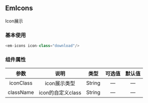 ## EmIcons

Icon展示

### 基本使用

````javascript
<em-icons icon-class="download"/>
````

### 组件属性

|    参数     |      说明       |   类型   | 可选值 | 默认值 |
|:---------:|:-------------:|:------:|:---:|:---:|
| iconClass |   icon展示类型    | String |  —  |  —  |
| className | icon的自定义class | String |  —  |  —  |
